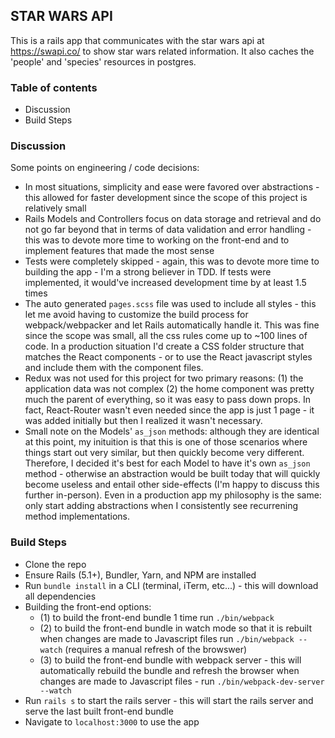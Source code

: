## STAR WARS API
This is a rails app that communicates with the star wars api at https://swapi.co/ to show star wars related information. It also caches the 'people' and 'species' resources in postgres. 

### Table of contents
- Discussion
- Build Steps

### Discussion
Some points on engineering / code decisions:
- In most situations, simplicity and ease were favored over abstractions - this allowed for faster development since the scope of this project is relatively small
- Rails Models and Controllers focus on data storage and retrieval and do not go far beyond that in terms of data validation and error handling - this was to devote more time to working on the front-end and to implement features that made the most sense
- Tests were completely skipped - again, this was to devote more time to building the app - I'm a strong believer in TDD. If tests were implemented, it would've increased development time by at least 1.5 times
- The auto generated `pages.scss` file was used to include all styles - this let me avoid having to customize the build process for webpack/webpacker and let Rails automatically handle it. This was fine since the scope was small, all the css rules come up to ~100 lines of code. In a production situation I'd create a CSS folder structure that matches the React components - or to use the React javascript styles and include them with the component files.
- Redux was not used for this project for two primary reasons: (1) the application data was not complex (2) the home component was pretty much the parent of everything, so it was easy to pass down props. In fact, React-Router wasn't even needed since the app is just 1 page - it was added initially but then I realized it wasn't necessary.
- Small note on the Models' `as_json` methods: although they are identical at this point, my inituition is that this is one of those scenarios where things start out very similar, but then quickly become very different. Therefore, I decided it's best for each Model to have it's own `as_json` method - otherwise an abstraction would be built today that will quickly become useless and entail other side-effects (I'm happy to discuss this further in-person). Even in a production app my philosophy is the same: only start adding abstractions when I consistently see recurrening method implementations.

### Build Steps
- Clone the repo
- Ensure Rails (5.1+), Bundler, Yarn, and NPM are installed
- Run `bundle install` in a CLI (terminal, iTerm, etc...) - this will download all dependencies
- Building the front-end options: 
  - (1) to build the front-end bundle 1 time run `./bin/webpack`
  - (2) to build the front-end bundle in watch mode so that it is rebuilt when changes are made to Javascript files run `./bin/webpack --watch` (requires a manual refresh of the browswer)
  - (3) to build the front-end bundle with webpack server - this will automatically rebuild the bundle and refresh the browser when changes are made to Javascript files - run `./bin/webpack-dev-server --watch`
- Run `rails s` to start the rails server - this will start the rails server and serve the last built front-end bundle
- Navigate to `localhost:3000` to use the app
